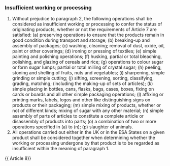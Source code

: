 ### Insufficient working or processing
1.   Without prejudice to paragraph 2, the following operations shall be considered as insufficient working or processing to confer the status of originating products, whether or not the requirements of Article 7 are satisfied:
(a)	preserving operations to ensure that the products remain in good condition during transport and storage;
(b)	breaking-up and assembly of packages;
(c)	washing, cleaning; removal of dust, oxide, oil, paint or other coverings;
(d)	ironing or pressing of textiles;
(e)	simple painting and polishing operations;
(f)	husking, partial or total bleaching, polishing, and glazing of cereals and rice;
(g)	operations to colour sugar or form sugar lumps; partial or total milling of crystal sugar;
(h)	peeling, stoning and shelling of fruits, nuts and vegetables;
(i)	sharpening, simple grinding or simple cutting;
(j)	 sifting, screening, sorting, classifying, grading, matching; (including the making-up of sets of articles);
(k)	 simple placing in bottles, cans, flasks, bags, cases, boxes, fixing on cards or boards and all other simple packaging operations;
(l)	  affixing or printing marks, labels, logos and other like distinguishing signs on products or their packaging;
(m)	simple mixing of products, whether or not of different kinds; mixing of sugar with any other material;
(n)	 simple assembly of parts of articles to constitute a complete article or disassembly of products into parts;
(o)	a combination of two or more operations specified in (a) to (n);
(p)	slaughter of animals.
2.   All operations carried out either in the UK or in the ESA States on a given product shall be considered together when determining whether the working or processing undergone by that product is to be regarded as insufficient within the meaning of paragraph 1.

{{ Article 8}}
